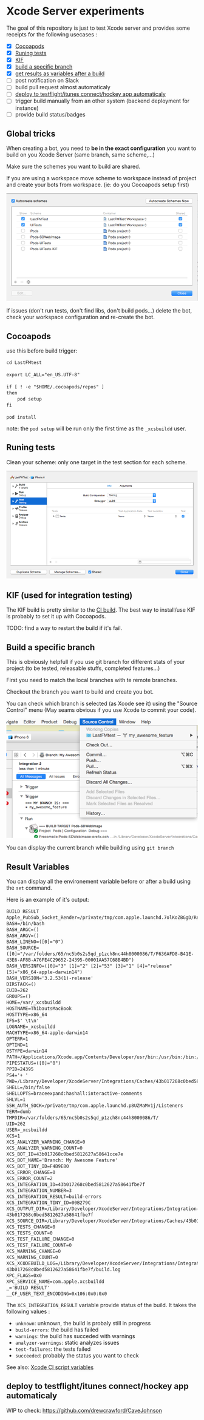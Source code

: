 # Xcode Server experiments

The goal of this repository is just to test Xcode server and provides some receipts for the following usecases :
- [x] [Cocoapods](#cocoapods)
- [x] [Runing tests](#tests)
- [x] [KIF](#kif)
- [x] [build a specific branch](#git-branch)
- [x] [get results as variables after a build](#result-variables)
- [ ] post notification on Slack
- [ ] build pull request almost automaticaly
- [ ] [deploy to testflight/itunes connect/hockey app automaticaly](#testflight)
- [ ] trigger build manually from an other system (backend deployment for instance)
- [ ] provide build status/badges

## Global tricks

When creating a bot, you need to **be in the exact configuration** you want to build on you Xcode Server (same branch, same scheme,...)

Make sure the schemes you want to build are shared.

If you are using a workspace move scheme to workspace instead of project and create your bots from workspace. (ie: do you Cocoapods setup first)

![Scheme](Images/schemes.png)

If issues (don't run tests, don't find libs, don't build pods...) delete the bot, check your workspace configuration and re-create the bot.

## Cocoapods <a id="cocoapods"></a>

use this before build trigger:

```
cd LastFMtest

export LC_ALL="en_US.UTF-8"

if [ ! -e "$HOME/.cocoapods/repos" ]
then
    pod setup
fi

pod install
```

note: the `pod setup` will be run only the first time as the `_xcsbuildd` user.

## Runing tests <a id="tests"></a>

Clean your scheme: only one target in the test section for each scheme.

![Test Target](Images/scheme-tests.png)

## KIF (used for integration testing) <a id="kif"></a>

The KIF build is pretty similar to the [CI build](#tests).
The best way to install/use KIF is probably to set it up with Cocoapods.

TODO: find a way to restart the build if it's fail.

## Build a specific branch <a id="git-branch"></a>

This is obviously helpfull if you use git branch for different stats of your project (to be tested, releasable stuffs, completed features...)

First you need to match the local branches with te remote branches.

Checkout the branch you want to build and create you bot.

You can check which branch is selected (as Xcode see it) using the "Source Control" menu (May seams obvious if you use Xcode to commit your code).

![Git Branch](Images/git-branch.png)

You can display the current branch while building using `git branch`

## Result Variables <a id="result-variables"></a>

You can display all the environement variable before or after a build using the `set` command.

Here is an example of it's output:
```
BUILD RESULT
Apple_PubSub_Socket_Render=/private/tmp/com.apple.launchd.7olKoZBGgD/Render
BASH=/bin/bash
BASH_ARGC=()
BASH_ARGV=()
BASH_LINENO=([0]="0")
BASH_SOURCE=([0]="/var/folders/65/nc5b0s2s5qd_p1zch8nc44h8000086/T/F636AFD8-B41E-43E6-AF8B-A76FE4C29652-24395-00001AA57C68B4BD")
BASH_VERSINFO=([0]="3" [1]="2" [2]="53" [3]="1" [4]="release" [5]="x86_64-apple-darwin14")
BASH_VERSION='3.2.53(1)-release'
DIRSTACK=()
EUID=262
GROUPS=()
HOME=/var/_xcsbuildd
HOSTNAME=ThibautsMacBook
HOSTTYPE=x86_64
IFS=$' \t\n'
LOGNAME=_xcsbuildd
MACHTYPE=x86_64-apple-darwin14
OPTERR=1
OPTIND=1
OSTYPE=darwin14
PATH=/Applications/Xcode.app/Contents/Developer/usr/bin:/usr/bin:/bin:/usr/sbin:/sbin
PIPESTATUS=([0]="0")
PPID=24395
PS4='+ '
PWD=/Library/Developer/XcodeServer/Integrations/Caches/43b017268c0bed5812627a58641cce7e/Source
SHELL=/bin/false
SHELLOPTS=braceexpand:hashall:interactive-comments
SHLVL=1
SSH_AUTH_SOCK=/private/tmp/com.apple.launchd.p8UZMaMv1j/Listeners
TERM=dumb
TMPDIR=/var/folders/65/nc5b0s2s5qd_p1zch8nc44h8000086/T/
UID=262
USER=_xcsbuildd
XCS=1
XCS_ANALYZER_WARNING_CHANGE=0
XCS_ANALYZER_WARNING_COUNT=0
XCS_BOT_ID=43b017268c0bed5812627a58641cce7e
XCS_BOT_NAME='Branch: My Awesome Feature'
XCS_BOT_TINY_ID=F4B9E80
XCS_ERROR_CHANGE=0
XCS_ERROR_COUNT=2
XCS_INTEGRATION_ID=43b017268c0bed5812627a58641fbe7f
XCS_INTEGRATION_NUMBER=3
XCS_INTEGRATION_RESULT=build-errors
XCS_INTEGRATION_TINY_ID=00B279C
XCS_OUTPUT_DIR=/Library/Developer/XcodeServer/Integrations/Integration-43b017268c0bed5812627a58641fbe7f
XCS_SOURCE_DIR=/Library/Developer/XcodeServer/Integrations/Caches/43b017268c0bed5812627a58641cce7e/Source
XCS_TESTS_CHANGE=0
XCS_TESTS_COUNT=0
XCS_TEST_FAILURE_CHANGE=0
XCS_TEST_FAILURE_COUNT=0
XCS_WARNING_CHANGE=0
XCS_WARNING_COUNT=0
XCS_XCODEBUILD_LOG=/Library/Developer/XcodeServer/Integrations/Integration-43b017268c0bed5812627a58641fbe7f/build.log
XPC_FLAGS=0x0
XPC_SERVICE_NAME=com.apple.xcsbuildd
_='BUILD RESULT'
__CF_USER_TEXT_ENCODING=0x106:0x0:0x0
```

The `XCS_INTEGRATION_RESULT` variable provide status of the build.
It takes the following values : 
- `unknown`: unknown, the build is probaly still in progress
- `build-errors`: the build has failed
- `warnings`: the build has succeded with warnings
- `analyzer-warnings`: static analyzes issues
- `test-failures`: the tests failed
- `succeeded`: probably the status you want to check

See also: [Xcode CI script variables](https://gist.github.com/quellish/f279f7b00c1bfd343468)

## deploy to testflight/itunes connect/hockey app automaticaly <a id="testflight"></a>

WIP
to check: https://github.com/drewcrawford/CaveJohnson